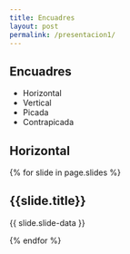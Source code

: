 ```yaml
---
title: Encuadres
layout: post
permalink: /presentacion1/
---
```


<section>
 <h1>Encuadres</h1>
 <ul>
    <li>Horizontal</li>
    <li>Vertical</li>
    <li>Picada</li>
    <li>Contrapicada</li>
 </ul>
</section>

<section data-background="{{site.baseurl}}/img/h1.jpg">
<h2>Horizontal</h2>

</section>

{% for slide in page.slides %}
                    
<section data-background="{% if slide.background %}{{slide.background}}{% else %}{{page.background}}{% endif %}"><h1>{{slide.title}}</h1>{{ slide.slide-data }}</section>
                    
{% endfor %}
    
